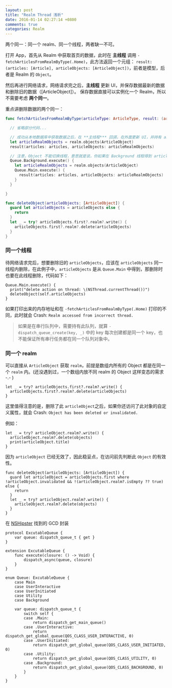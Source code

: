 ```yaml
---
layout: post
title: "Realm Thread 浅析"
date: 2016-01-14 02:27:14 +0800
comments: true
categories: Realm
---
```



两个同一：同一个 realm、同一个线程，两者缺一不可。

打开 App，首先从 Realm 中获取首页的数据，此时在 **主线程** 调用 `-fetchArticlesFromRealmByType(.Home)`，此方法返回一个元组： `result: (articles: [Article], articleObjects: [ArticleObject])`，前者是模型，后者是 Realm 的 `Object`。

然后再进行网络请求，网络请求完之后，**主线程** 更新 UI，并保存数据最新的数据和删除旧的数据（[ArticleObject]）。
保存数据直接可以实例化一个 Realm，所以不需要考虑 **两个同一**。

重点讲删除数据的两个同一：

```swift
func fetchArticlesFromRealmByType(articleType: ArticleType, result: (articles: [Article], articleObjects: [ArticleObject]) -> Void) {

  // 省略部分代码...

  // 成功从本地数据库中获取数据之后，在 **主线程*** 回调，在外面更新 UI，并持有 articleObjects，待网络请求完，删除此 articleObjects
  let articleRealmObjects = realm.objects(ArticleObject)
  result(articles: articles, articleObjects: articleRealmObjects)

  // 注意，Object 不能切换线程，意思就是说，你如果在 Background 线程得到 articleRealmObjects，不能再切换到主线程回调出去，推荐使用通知。
  Queue.Background.execute() {
    let articleRealmObjects = realm.objects(ArticleObject)
    Queue.Main.execute() {
      result(articles: articles, articleObjects: articleRealmObjects)
    }
  }

}

```

```swift
func deleteObject(articleObjects: [ArticleObject]) {
  guard let articleObjects = articleObjects else {
    return
  }
  let _ = try? articleObjects.first?.realm?.write() {
    articleObjects.first?.realm?.delete(articleObjects)
  }
}
```

### 同一个线程

待网络请求完后，想要删除旧的 `articleObjects`，应该在 `articleObjects` 同一线程内删除，在此例子中，`articleObjects` 是从 `Queue.Main` 中得到，那删除时也要在此线程删除，代码如下：

```
Queue.Main.execute() {
  print("delete action on thread: \(NSThread.currentThread())")
  deleteObject(self.articleObjects)
}
```

如果打印出来的内存地址和在 `-fetchArticlesFromRealmByType(.Home)` 打印的不同，此时就会 Crash: `Realm accessed from incorrect thread.`

> 如果是在串行队列中，需要持有此队列，就算 `-dispatch_queue_create(key, _)` 中的 key 每次创建都是同一个 key，也不能保证所有串行任务都在同一个队列对象中。

### 同一个 realm
可以直接从 `ArticleObject` 获取 `realm`，前提是数组内所有的 Object 都是在同一个 `realm` 内。(还没遇到过，一个数组内放不同 realm 的 Object 这样变态的需求 -.- )

```
let _ = try? articleObjects.first?.realm?.write() {
  articleObjects.first?.realm?.delete(articleObjects)
}
```

这里值得注意的是，删除了此 `articleObject`之后，如果你还访问了此对象的自定义属性，就会 Crash: `Object has been deleted or invalidated.`

例如：

```
let _ = try? articleObject.realm?.write() {
  articleObject.realm?.delete(objects)
  print(articleObject.title)
}
```

因为 `articleObject` 已经无效了，因此稳妥点，在访问前先判断此 `Object` 的有效性。



```
func deleteObject(articleObjects: [ArticleObject]) {
  guard let articleObject = articleObjects.first where !articleObject.invalidated && !(articleObject.realm?.isEmpty ?? true) else {
    return
  }
  let _ = try? articleObject.realm?.write() {
    articleObject.realm?.delete(objects)
  }
}
```


在 [NSHipster](http://nshipster.com/new-years-2016/#swiftier-gcd) 找到的 GCD 封装

```
protocol ExcutableQueue {
    var queue: dispatch_queue_t { get }
}

extension ExcutableQueue {
    func execute(closure: () -> Void) {
        dispatch_async(queue, closure)
    }
}

enum Queue: ExcutableQueue {
    case Main
    case UserInteractive
    case UserInitiated
    case Utility
    case Background

    var queue: dispatch_queue_t {
        switch self {
        case .Main:
            return dispatch_get_main_queue()
        case .UserInteractive:
            return dispatch_get_global_queue(QOS_CLASS_USER_INTERACTIVE, 0)
        case .UserInitiated:
            return dispatch_get_global_queue(QOS_CLASS_USER_INITIATED, 0)
        case .Utility:
            return dispatch_get_global_queue(QOS_CLASS_UTILITY, 0)
        case .Background:
            return dispatch_get_global_queue(QOS_CLASS_BACKGROUND, 0)
        }
    }
}
```
